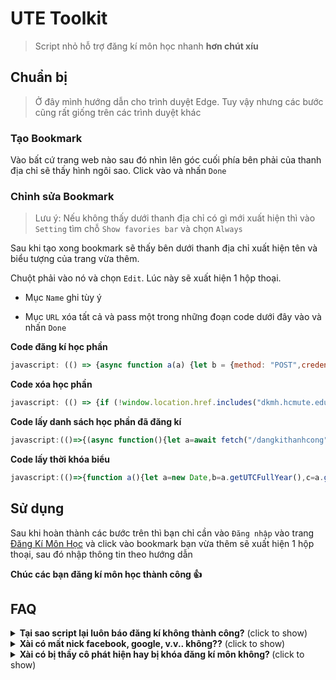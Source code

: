 # UTE Toolkit
> Script nhỏ hỗ trợ đăng kí môn học nhanh **hơn chút xíu**


## Chuẩn bị
> Ở đây mình hướng dẫn cho trình duyệt Edge. Tuy vậy nhưng các bước cũng rất giống trên các trình duyệt khác

### Tạo Bookmark

Vào bất cứ trang web nào sau đó nhìn lên góc cuối phía bên phải của thanh địa chỉ sẽ thấy hình ngôi sao. Click vào và nhấn `Done`
   
### Chỉnh sửa Bookmark

> Lưu ý: Nếu không thấy dưới thanh địa chỉ có gì mới xuất hiện thì vào `Setting` tìm chỗ `Show favories bar` và chọn `Always`

Sau khi tạo xong bookmark sẽ thấy bên dưới thanh địa chỉ xuất hiện tên và biểu tượng của trang vừa thêm. 
   
Chuột phải vào nó và chọn `Edit`. Lúc này sẽ xuất hiện 1 hộp thoại.

   * Mục `Name` ghi tùy ý

   * Mục `URL` xóa tất cả và pass một trong những đoạn code dưới đây vào và nhấn `Done`

**Code đăng kí học phần**
```javascript
javascript: (() => {async function a(a) {let b = {method: "POST",credentials: "same-origin",headers: {"Content-Type": "application/x-www-form-urlencoded"},redirect: "error",body: new URLSearchParams({CurriculumID: a.curriculumID,StudyUnitID: a.studyUnitID,hdID: a.hdID,[a.name]: "on"})},c = await fetch("/DangKiNgoaiKeHoach/DanhSachLopHocPhanPost?Length=18", b);return c.text()}async function b(a) {let b = "/DangKiNgoaiKeHoach/DanhSachLopHocPhan/" + a + "?CurriculumID=" + a.slice(3) + "&t=" + Math.random(),c = await fetch(b, {method: "GET",credentials: "same-origin",redirect: "error"});return c.text()}async function c(a, c) {return await new Promise((e, f) => {if (!localStorage.getItem(c)) b(a).then(a => {e(d(a, c))}).catch(() => {f()});else {let a = JSON.parse(localStorage.getItem(c));e(Object.assign({}, a))}})}function d(a, b) {let c, d, e = new DOMParser().parseFromString(a, "text/html"),f = e.querySelector("#StudyUnitID").value,g = e.querySelector("#CurriculumID").value,h = !1,i = [],j = e.querySelectorAll(".trhover");for (row of j) {if (!0 === h) break;let a = row.querySelectorAll("td");if (a[2].innerText == b) {row.querySelector(".classCheckChon").disabled ? h = null : (c = row.querySelector(".classCheckChon").id + "|", d = row.querySelector(".classCheckChon").name, h = !0);break}i.push(a[2].innerText)}let k = {found: h,studyUnitID: f,curriculumID: g,hdID: c,name: d,availableCourseCodes: i};return localStorage.setItem(b, JSON.stringify(k)), k}function e() {let a = new Date,b = a.getUTCFullYear() % 100,c = a.getUTCMonth();return 2 > c ? --b + "2" : b + "1"}if (!location.href.includes("dkmh.hcmute.edu.vn")) return void alert("B\u1EA1n h\xE3y \u0111\u0103ng nh\u1EADp v\xE0o trang dkmh.hcmute.edu.vn tr\u01B0\u1EDBc khi ch\u1EA1y script n\xE0y");if (null == document.querySelector("#id_menu2")) return void alert("H\xE3y \u0111\u0103ng nh\u1EADp tr\u01B0\u1EDBc khi ch\u1EA1y script");let f = prompt("Nh\u1EADp m\xE3 l\u1EDBp h\u1ECDc ph\u1EA7n (MaMonHoc_MaLop). N\u1EBFu nh\u1EADp nhi\u1EC1u m\xF4n th\xEC ph\xE2n c\xE1ch nhau b\u1EB1ng kho\u1EA3ng tr\u1EAFng. V\xED d\u1EE5: ADNT330580_01CLC ADPL331379_03CLC");null == f || "" == f || (f = f.replace(/\s+/g, " ").trim().split(" "), setInterval(() => {for (const b of f) {let d = e() + b.split("_")[0];c(d, b).then(c => {!1 === c.found ? (prompt("Kh\xF4ng t\xECm th\u1EA5y h\u1ECDc ph\u1EA7n ph\xF9 h\u1EE3p cho m\xE3 m\xF4n h\u1ECDc " + b + "\nDanh s\xE1ch h\u1ECDc ph\u1EA7n c\xF3 s\u1EB5n: ", c.availableCourseCodes), f = f.filter(a => a != b)) : !0 === c.found && (f = f.filter(a => a != b), a(c).then(a => {let c = new DOMParser().parseFromString(a, "text/html"),d = c.querySelector("p").innerText;d && alert(d + "M\xE3 l\u1EDBp h\u1ECDc ph\u1EA7n: " + b)}).catch(() => {alert("\u0110\u0103ng k\xED kh\xF4ng th\xE0nh c\xF4ng, vui l\xF2ng \u0111\u0103ng nh\u1EADp l\u1EA1i.\nM\xE3 l\u1EDBp h\u1ECDc ph\u1EA7n: " + b)}))}).catch(() => {alert("\u0110\u0103ng k\xED kh\xF4ng th\xE0nh c\xF4ng, vui l\xF2ng \u0111\u0103ng nh\u1EADp l\u1EA1i.\nM\xE3 l\u1EDBp h\u1ECDc ph\u1EA7n: " + b)})}}, 5e3))})();
```

**Code xóa học phần**
```javascript
javascript: (() => {if (!window.location.href.includes("dkmh.hcmute.edu.vn")) return void alert("Bạn hãy đăng nhập vào trang dkmh.hcmute.edu.vn trước khi chạy script này");if (null == document.querySelector("#id_menu2")) return void alert("Hãy đăng nhập trước khi chạy script");let n = prompt("Nhập kì học.\nVí dụ: năm học 2021-2022, kì 2 thì nhập 212");if (null == n || "" == n) return;let h = prompt("Nhập mã môn học. Nếu nhập nhiều môn thì phân cách nhau bằng khoảng trắng. Ví dụ: ADNT330580 ADPL331379");if (null == h || "" == h) return;h = h.replace(/\s+/g, " ").trim().split(" ");for (let e = 0; e < h.length; e++) XoaHocPhan(h[e])})();
```

**Code lấy danh sách học phần đã đăng kí**
```javascript
javascript:(()=>{(async function(){let a=await fetch("/dangkithanhcong",{method:"GET",credentials:"same-origin",redirect:"error"});return a.text()})().then(a=>{let b=new DOMParser().parseFromString(a,"text/html"),c=b.querySelectorAll("table");c[0].style.setProperty("background-color","white"),c[1].style.setProperty("background-color","white"),document.body.insertAdjacentElement("afterbegin",c[1]),document.body.insertAdjacentElement("afterbegin",c[0]),scroll({top:0,behavior:"smooth"})}).catch(()=>{alert("Kh\xF4ng l\u1EA5y \u0111\u01B0\u1EE3c danh s\xE1ch m\xF4n h\u1ECDc \u0111\xE3 \u0111\u0103ng k\xED , vui l\xF2ng \u0111\u0103ng nh\u1EADp l\u1EA1i.")}),alert("Nh\u1EA5n OK sau \u0111\xF3 \u0111\u1EE3i m\u1ED9t l\xFAc s\u1EBD c\xF3 k\u1EBFt qu\u1EA3")})();
```

**Code lấy thời khóa biểu**
```javascript
javascript:(()=>{function a(){let a=new Date,b=a.getUTCFullYear(),c=a.getUTCMonth();return 2>c?{yearStudy:b-1+"-"+b,termID:"HK02",week:10}:{YearStudy:b+"-"+b+1,TermID:"HK01",Week:35}}(async function(){let b=a(),c=new URLSearchParams({YearStudy:b.yearStudy,TermID:b.termID,Week:b.week}),d="/ThoiKhoaBieu/HienthiTKB?"+c.toString(),e=await fetch(d,{redirect:"error",credentials:"same-origin"});return e.text()})().then(a=>{let b=new DOMParser().parseFromString(a,"text/html"),c=b.querySelector("div");c.style.backgroundColor="white",document.body.insertAdjacentElement("afterbegin",c),scroll({top:0,behavior:"smooth"})}).catch(()=>{alert("Kh\xF4ng l\u1EA5y \u0111\u01B0\u1EE3c th\u1EDDi kh\xF3a bi\u1EC3u, vui l\xF2ng \u0111\u0103ng nh\u1EADp l\u1EA1i.")})})();
```

## Sử dụng

Sau khi hoàn thành các bước trên thì bạn chỉ cần vào `Đăng nhập` vào trang [Đăng Kí Môn Học](https://dkmh.hcmute.edu.vn/) và click vào bookmark bạn vừa thêm sẽ xuất hiện 1 hộp thoại, sau đó nhập thông tin theo hướng dẫn

**Chúc các bạn đăng kí môn học thành công 👍**

## FAQ
<details>
   <summary><b>Tại sao script lại luôn báo đăng kí không thành công?</b> (click to show)</summary>
   
Đây không phải công cụ thần thánh gì, nó chỉ giúp bạn bỏ qua một số bước để giúp cho việc đăng kí trở nên nhanh hơn, phần lớn đều phải phụ thuộc vào trang web trường và tốc độ mạng của bạn.
   
</details>

<details>
   <summary><b>Xài có mất nick facebook, google, v.v.. không??</b> (click to show)</summary>
   
Đương nhiên là không. Do script được viết bằng javascript, mà javascript thì trang nào cũng có. Nếu mà dễ mất nick vậy thì các bạn vào xem phim sẽ gầy chắc có khi mất cả trăm nick rồi.
   
</details>

<details>
   <summary><b>Xài có bị thầy cô phát hiện hay bị khóa đăng kí môn không? </b> (click to show)</summary>
   
Cái này mình không chắc nhưng có thể bị, nếu các bạn spam đăng kí quá nhiều trong một lần đăng nhập thì có thể bị block. Mà chỉ có thể nếu nhà trường có triển khai chức năng phát hiện :))
   
</details>

